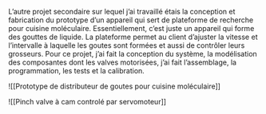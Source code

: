 



 L’autre projet secondaire sur lequel j’ai travaillé étais la conception et fabrication du prototype d’un appareil qui sert de plateforme de recherche pour cuisine moléculaire. Essentiellement, c’est juste un appareil qui forme des gouttes de liquide. La plateforme permet au client d’ajuster la vitesse et l’intervalle à laquelle les goutes sont formées et aussi de contrôler leurs grosseurs. Pour ce projet, j’ai fait la conception du système, la modélisation des composantes dont les valves motorisées, j’ai fait l’assemblage, la programmation, les tests et la calibration.



![[Prototype de distributeur de goutes pour cuisine moléculaire]]



![[Pinch valve à cam controlé par servomoteur]]